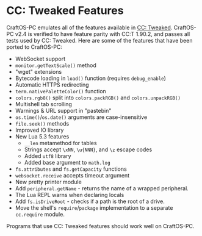 # CC: Tweaked Features
CraftOS-PC emulates all of the features available in [CC: Tweaked](https://github.com/SquidDev/CC-Tweaked). CraftOS-PC v2.4 is verified to have feature parity with CC:T 1.90.2, and passes all tests used by CC: Tweaked. Here are some of the features that have been ported to CraftOS-PC:

* WebSocket support
* `monitor.getTextScale()` method
* "wget" extensions
* Bytecode loading in `load()` function (requires `debug_enable`)
* Automatic HTTPS redirecting
* `term.nativePaletteColor()` function
* `colors.rgb8()` split into `colors.packRGB()` and `colors.unpackRGB()`
* Multishell tab scrolling
* Warnings & URL support in "pastebin"
* `os.time()`/`os.date()` arguments are case-insensitive
* `file.seek()` methods
* Improved IO library
* New Lua 5.3 features
  * `__len` metamethod for tables
  * Strings accept `\xNN`, `\u{NNN}`, and `\z` escape codes
  * Added `utf8` library
  * Added base argument to `math.log`
* `fs.attributes` and `fs.getCapacity` functions
* `websocket.receive` accepts timeout argument
* New pretty printer module
* Add `peripheral.getName` - returns the name of a wrapped peripheral.
* The Lua REPL warns when declaring locals
* Add `fs.isDriveRoot` - checks if a path is the root of a drive.
* Move the shell's `require`/`package` implementation to a separate `cc.require` module.


Programs that use CC: Tweaked features should work well on CraftOS-PC.